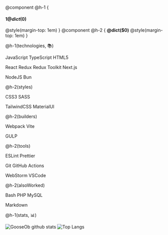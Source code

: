 @component @h-1 {
#### $1@dict($0)
@style(margin-top: 1em)
}
@component @h-2 {
**@dict($0)**
@style(margin-top: 1em)
}

@h-1(technologies, 📚)

JavaScript TypeScript HTML5

React Redux Redux Toolkit Next.js

NodeJS Bun

@h-2(styles)

CSS3 SASS

TailwindCSS MaterialUI

@h-2(builders)

Webpack Vite

GULP

@h-2(tools)

ESLint Prettier

Git
GitHub Actions

WebStorm VSCode

@h-2(alsoWorked)

Bash PHP MySQL

Markdown

@h-1(stats, 📊)

![GooseOb github stats](https://github-readme-stats.vercel.app/api?username=GooseOb&show_icons=true&theme=ocean_dark)
![Top Langs](https://github-readme-stats.vercel.app/api/top-langs/?username=GooseOb&layout=compact&theme=ocean_dark)